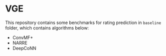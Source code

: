 # VGE

This repository contains some benchmarks for rating prediction in `baseline` folder, which contains algorithms below:

  - ConvMF+
  - NARRE
  - DeepCoNN
